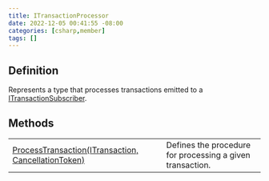 ```yaml
---
title: ITransactionProcessor
date: 2022-12-05 00:41:55 -08:00
categories: [csharp,member]
tags: []
---
```


## Definition

Represents a type that processes transactions emitted to a <a href='/posts/csharp.member.entitydb.abstractions.transactions.itransactionsubscriber/'>ITransactionSubscriber</a>.

## Methods
<table><tr><td><!--/posts/csharp.member.entitydb.common.transactions.subscribers.processors.itransactionprocessor.processtransaction/--><a href='#'>ProcessTransaction(ITransaction, CancellationToken)</a></td><td>
Defines the procedure for processing a given transaction.
</td></tr></table>
